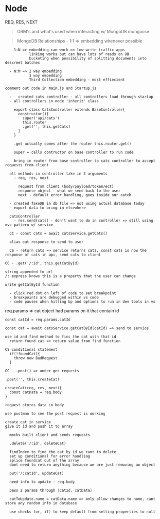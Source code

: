 # Node


REQ, RES, NEXT

<!-- REVIEW -->
  > ORM's and what's used when interacting w/ MongoDB
      mongoose
  

  > MongoDB Relationships
      - 1:1 => embedding whenever possible

      - 1:N => embedding can work on low write traffic apps
               linking works but can have lots of reads on DB
               bucketing when possibility of splitting documents into descreet batches

      - N:M => 2 way embedding
               1 way embedding
               Third Collection embedding - most effiecient



<!-- SECTION MONDAY LECTURE -->

  <!-- NOTE -->
    comment out code in main.js and Startup.js


   <!-- NOTE GETTING STARTED -->
      -   created cats controller - all controllers load through startup
      - all controllers in node 'inherit' class

        export class CatsController extends BaseController{
          constructor(){
            super('api/cats')
            this.router
            .get('', this.getCats)
          }
        }

        .get actually comes after the router this.router.get()

        super = calls contructor on base controller to run code

        bring in router from base controller to cats controller to accept requests from client

<!-- REVIEW -->
      all methods in controller take in 3 arguments
        - req, res, next

          request from client (body/payload/token/ect)
          response object - what we send back to the user
          next - default error handling, goes inside our catch


<!-- NOTE SAVE AND RESPIN SERVER IN VS TO UPDATE LOCALHOST FOR ANY CHANGES -->

  <!-- NOTE FAKE DB -->

      - created fakeDB in db file => not using actual database today
      - export data to bring in elsewhere

      catsController
        - res.send(cats) - don't want to do in controller => still using mvc pattern w/ service

  <!-- NOTE CATS SERVICE -->

      CC - const cats = await catsService.getCats()

      alias out response to send to user

      CS - return cats => service returns cats, const cats is now the response of cats in api, send cats to client


  <!-- SECTION NEW METHOD -->

    CC - .get('/:id', this.getCatById)

    string appended to url
    /: express knows this is a property that the user can change

    write getCatById function

<!-- REVIEW BREAKPOINTS AND DEBUG TOOL -->
      - click red dot on left of code to set breakpoint
      - breakpoints are debugged within vs code
      - code pauses when hitting bp and options to run in dev tools in vs
    


  req.params => cat object had params on it that contain id


    const catId = req.params.catId

    const cat = await catsService.getCatById(catId) => send to service

    use id and find method to fins the cat with that id
      return found cat => return value from find function

  <!-- NOTE NO FOUND CAT ERROR HANDLING -->

    CS conditional statement
      if(!foundCat){
        throw new BadRequest
      }

  <!-- SECTION POST CATS -->

    CC - .post() => under get requests

    .post('', this.createCat)

    createCat(req, res, next){
      const catData = req.body
    }

    request stores data in body

    use postman to see the post request is working

    create cat in service
    give it id and push it to array


  <!-- SECTION POSTMAN -->

      mocks built client and sends requests


  <!-- SECTION DELETE CATS -->

      .delete('/:id', deleteCat)

      findIndex to find the cat by id we cant to delete
      set up conditional for error handling
      splice foundcat out of the array
      dont need to return anything because we are just removing an object

  <!-- SECTION PUT -->

      put('/:catId', updateCat)

      need info to update - req.body

      pass 2 params through (catId, catData)

      catToUpdate.name = catData.name => only allow changes to name, cant store any random info in database

      use checks (or, if) to keep default from setting properties to null

<!-- SECTION END OF MONDAY LECTURE NOTES -->